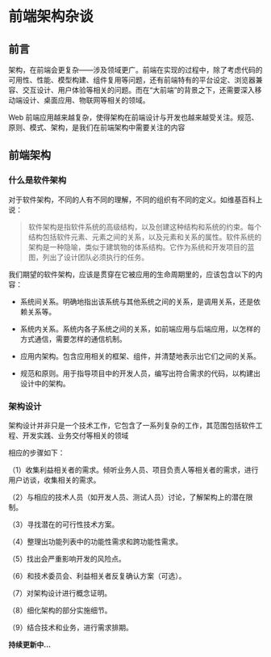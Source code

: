 # 前端架构杂谈

## 前言

架构，在前端会更复杂——涉及领域更广。前端在实现的过程中，除了考虑代码的可用性、性能、模型构建、组件复用等问题，还有前端特有的平台设定、浏览器兼容、交互设计、用户体验等相关的问题。而在“大前端”的背景之下，还需要深入移动端设计、桌面应用、物联网等相关的领域。

Web 前端应用越来越复杂，使得架构在前端设计与开发也越来越受关注。规范、原则、模式、架构，是我们在前端架构中需要关注的内容

## 前端架构

### 什么是软件架构

对于软件架构，不同的人有不同的理解，不同的组织有不同的定义。如维基百科上说：

> 软件架构是指软件系统的高级结构，以及创建这种结构和系统的约束。每个结构包括软件元素、元素之间的关系，以及元素和关系的属性。软件系统的架构是一种隐喻，类似于建筑物的体系结构。它作为系统和开发项目的蓝图，列出了设计团队必须执行的任务。

我们期望的软件架构，应该是贯穿在它被应用的生命周期里的，应该包含以下的内容：

- 系统间关系。明确地指出该系统与其他系统之间的关系，是调用关系，还是依赖关系等。

- 系统内关系。系统内各子系统之间的关系，如前端应用与后端应用，以怎样的方式通信，需要怎样的通信机制。

- 应用内架构。包含应用相关的框架、组件，并清楚地表示出它们之间的关系。

- 规范和原则。用于指导项目中的开发人员，编写出符合需求的代码，以构建出设计中的架构。

### 架构设计

架构设计并非只是一个技术工作，它包含了一系列复杂的工作，其范围包括软件工程、开发实践、业务交付等相关的领域

相应的步骤如下：

（1）收集利益相关者的需求。倾听业务人员、项目负责人等相关者的需求，进行用户访谈，收集相关的需求。

（2）与相应的技术人员（如开发人员、测试人员）讨论，了解架构上的潜在限制。

（3）寻找潜在的可行性技术方案。

（4）整理出功能列表中的功能性需求和跨功能性需求。

（5）找出会严重影响开发的风险点。

（6）和技术委员会、利益相关者反复确认方案（可选）。

（7）对架构设计进行概念证明。

（8）细化架构的部分实施细节。

（9）结合技术和业务，进行需求排期。

**持续更新中...**
